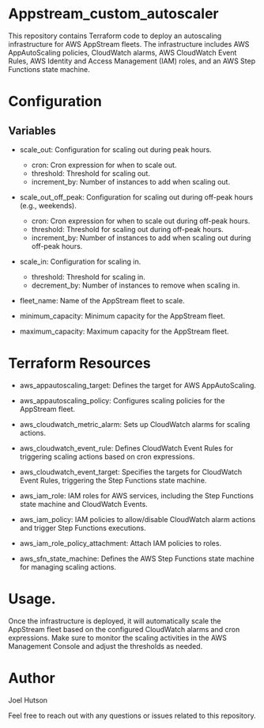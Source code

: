 # Appstream_custom_autoscaler

This repository contains Terraform code to deploy an autoscaling infrastructure for AWS AppStream fleets. The infrastructure includes AWS AppAutoScaling policies, CloudWatch alarms, AWS CloudWatch Event Rules, AWS Identity and Access Management (IAM) roles, and an AWS Step Functions state machine.


# Configuration
## Variables

- scale_out: Configuration for scaling out during peak hours.
    - cron: Cron expression for when to scale out.
    - threshold: Threshold for scaling out.
    - increment_by: Number of instances to add when scaling out.

- scale_out_off_peak: Configuration for scaling out during off-peak hours (e.g., weekends).
    - cron: Cron expression for when to scale out during off-peak hours.
    - threshold: Threshold for scaling out during off-peak hours.
    - increment_by: Number of instances to add when scaling out during off-peak hours.
    
- scale_in: Configuration for scaling in.
    - threshold: Threshold for scaling in.
    - decrement_by: Number of instances to remove when scaling in.

- fleet_name: Name of the AppStream fleet to scale.

- minimum_capacity: Minimum capacity for the AppStream fleet.

- maximum_capacity: Maximum capacity for the AppStream fleet.

# Terraform Resources

- aws_appautoscaling_target: Defines the target for AWS AppAutoScaling.

- aws_appautoscaling_policy: Configures scaling policies for the AppStream fleet.

- aws_cloudwatch_metric_alarm: Sets up CloudWatch alarms for scaling actions.

- aws_cloudwatch_event_rule: Defines CloudWatch Event Rules for triggering scaling actions based on cron expressions.

- aws_cloudwatch_event_target: Specifies the targets for CloudWatch Event Rules, triggering the Step Functions state machine.

- aws_iam_role: IAM roles for AWS services, including the Step Functions state machine and CloudWatch Events.

- aws_iam_policy: IAM policies to allow/disable CloudWatch alarm actions and trigger Step Functions executions.

- aws_iam_role_policy_attachment: Attach IAM policies to roles.

- aws_sfn_state_machine: Defines the AWS Step Functions state machine for managing scaling actions.


# Usage.
Once the infrastructure is deployed, it will automatically scale the AppStream fleet based on the configured CloudWatch alarms and cron expressions. Make sure to monitor the scaling activities in the AWS Management Console and adjust the thresholds as needed.


# Author
Joel Hutson

Feel free to reach out with any questions or issues related to this repository.